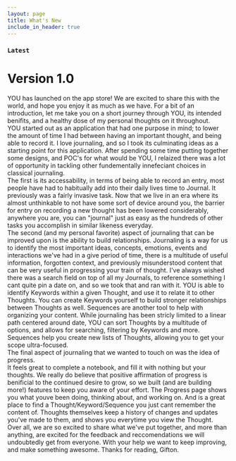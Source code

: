 ```yaml
---
layout: page
title: What's New
include_in_header: true
---
```


### `Latest`
# **Version 1.0**
YOU has launched on the app store! We are excited to share this with the world, and hope you enjoy it as much as we have. 
For a bit of an introduction, let me take you on a short journey through YOU, its intended benifits, and a healthy dose of my personal thoughts on it throughout. 
<br> 
YOU started out as an application that had one purpose in mind; to lower the amount of time I had between having an important thought, and being able to record it.  I love journaling, and so I took its culminating ideas as a starting point for this application. After spending some time putting together some designs, and POC's for what would be YOU, I relaized there was a lot of opportunity in tackling other fundementally innefeciant choices in classical journaling. 
<br>
The first is its accessability, in terms of being able to record an entry, most people have had to habitually add into their daily lives time to Journal.  It previously was a fairly invasive task.  Now that we live in an era where its almost unthinkable to not have some sort of device around you, the barrier for entry on recording a new thought has been lowered considerably, anywhere you are, you can "journal" just as easy as the hundreds of other tasks you accomplish in similar likeness everyday. 
<br>
The second (and my personal favorite) aspect of journaling that can be improved upon is the ability to build relationships.  Journaling is a way for us to identify the most important ideas, concepts, emotions, events and interactions we've had in a give period of time, there is a multitude of useful information, forgotten context, and previously misunderstood content that can be very useful in progressing your train of thought.  I've always wished there was a search field on top of all my Journals, to reference something I cant quite pin a date on, and so we took that and ran with it.  YOU is able to identify Keywords within a given Thought, and use it to relate it to other Thoughts.  You can create Keywords yourself to build stronger relationships between Thoughts as well.  Sequences are another tool to help with organizing your content.  While journaling has been stricly limited to a linear path centered around date, YOU can sort Thoughts by a multitude of options, and allows for searching, filtering by Keywords and more.  Sequences help you create new lists of Thoughts, allowing you to get your scope ultra-focused.
<br>
The final aspect of journaling that we wanted to touch on was the idea of progress.  
It feels great to complete a notebook, and fill it with nothing but your thoughts. We really do believe that positive affirmation of progress is benificial to the continued desire to grow, so we built (and are building more!) features to keep you aware of your effort.  The Progress page shows you what youve been doing, thinking about, and working on.  And is a great place to find a Thought/Keyword/Sequence you just cant remember the content of.  Thoughts themselves keep a history of changes and updates you've made to them, and shows you everytime you view the Thought. 
<br> 
Over all, we are so excited to share what we've put together, and more than anything, are excited for the feedback and reccomendations we will undoubtedly get from everyone.  With your help we want to keep improving, and make something awesome. Thanks for reading, 
Gifton.
<br>
